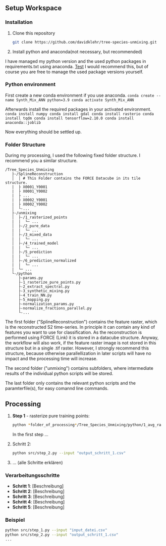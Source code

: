 ## Setup Workspace
### Installation

1. Clone this repository
    ```bash
    git clone https://github.com/davidklehr/tree-species-unmixing.git
    ```

2. Install python and anaconda(not necessary, but recommended)

I have managed my python version and the used python packages in requirements.txt using anaconda.
<a href="./requirements.txt" >Test</a>
I would recommend this, but of course you are free to manage the used package versions yourself.

### Python environment

First create a new conda environment if you use anaconda.
    ```
    conda create --name Synth_Mix_ANN python=3.9
    conda activate Synth_Mix_ANN
    ```

Afterwards install the required packages in your activated environment.
    ```
    conda install numpy
    conda install gdal
    conda install rasterio
    conda install tqdm
    conda install tensorflow=2.10.0
    conda install anaconda::joblib
    ```

Now everything should be settled up. 

### Folder Structure
During my processing, I used the following fixed folder structure. I recommend you a similar structure.
```
/Tree_Species_Unmixing
   ├-/SplineReconstruction
   │  │ # This Folder contains the FORCE Datacube in its tile structure.
   |  ├ X0001_Y0001
   |  ├ X0001_Y0002
   |  ├ ...
   |  ├ X0002_Y0001
   |  ├ X0002_Y0002
   │  └-...
   ├-/unmixing
   │  ├-/1_rasterized_points
   |  |  └─ ...
   │  ├-/2_pure_data
   |  |  └─ ...
   │  ├-/3_mixed_data
   |  |  └─ ...
   │  ├-/4_trained_model
   |  |  └─ ...
   │  ├-/5_prediction
   |  |  └─ ...
   │  ├-/6_prediction_normalized
   |  |  └─ ...
   |  └─ ...
   └-/python
      ├-params.py
      ├-1_rasterize_pure_points.py
      ├-2_extract_spectral.py
      ├-3_synthetic_mixing.py
      ├-4_train_NN.py
      ├-5_mapping.py
      ├-normalization_params.py
      ├-normalize_fractions_parallel.py
      └-...
```

The first folder ("SplineReconstruction") contains the feature raster, which is the reconstructed S2 time-series. In principle it can contain any kind of features you want to use for classification. As the reconstruction is performed using FORCE (Link) it is stored in a datacube structure.
Anyway, the workflow will also work, if the feature raster image is not stored in this structure but in a single .tif raster.
However, I strongly recommend this structure, because otherwise parallellization in later scripts will have no impact and the processing time will increase.

The second folder ("unmixing") contains subfolders, where intermediate results of the individual python scripts will be stored.

The last folder only contains the relevant python scripts and the paramterfile(s), for easy comannd line commands.

## Processing

1. **Step 1** - rasterize pure training points:
    ```bash
    python *folder_of_processing*/Tree_Species_Unmixing/python/1_avg_rasterize_pure_points.py
    ```
    In the first step ...

2. Schritt 2:
    ```bash
    python src/step_2.py --input "output_schritt_1.csv"
    ```
3. ... (alle Schritte erklären)

### Verarbeitungsschritte
- **Schritt 1**: [Beschreibung]
- **Schritt 2**: [Beschreibung]
- **Schritt 3**: [Beschreibung]
- **Schritt 4**: [Beschreibung]
- **Schritt 5**: [Beschreibung]

### Beispiel
```bash
python src/step_1.py --input "input_datei.csv"
python src/step_2.py --input "output_schritt_1.csv"
...
